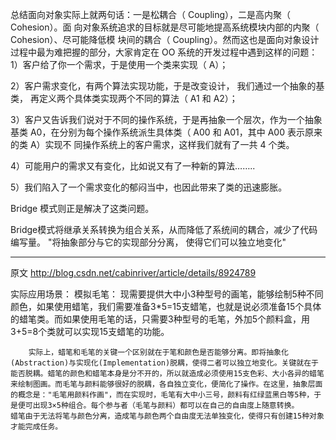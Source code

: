 总结面向对象实际上就两句话：一是松耦合（ Coupling），二是高内聚（ Cohesion）。面
向对象系统追求的目标就是尽可能地提高系统模块内部的内聚（ Cohesion）、尽可能降低模
块间的耦合（ Coupling）。然而这也是面向对象设计过程中最为难把握的部分，大家肯定在
OO 系统的开发过程中遇到这样的问题：
1）客户给了你一个需求，于是使用一个类来实现（ A）；

2）客户需求变化，有两个算法实现功能，于是改变设计， 我们通过一个抽象的基类，
再定义两个具体类实现两个不同的算法（ A1 和 A2）；

3）客户又告诉我们说对于不同的操作系统，于是再抽象一个层次，作为一个抽象基类
A0，在分别为每个操作系统派生具体类（ A00 和 A01，其中 A00 表示原来的类 A）实现不
同操作系统上的客户需求，这样我们就有了一共 4 个类。

4）可能用户的需求又有变化，比如说又有了一种新的算法……..

5）我们陷入了一个需求变化的郁闷当中，也因此带来了类的迅速膨胀。

Bridge 模式则正是解决了这类问题。

Bridge模式将继承关系转换为组合关系，从而降低了系统间的耦合，减少了代码编写量。
"将抽象部分与它的实现部分分离， 使得它们可以独立地变化"

---

原文
http://blog.csdn.net/cabinriver/article/details/8924789

实际应用场景：
       	模拟毛笔：
       	现需要提供大中小3种型号的画笔，能够绘制5种不同颜色，如果使用蜡笔，我们需要准备3*5=15支蜡笔，也就是说必须准备15个具体的蜡笔类。而如果使用毛笔的话，只需要3种型号的毛笔，外加5个颜料盒，用3+5=8个类就可以实现15支蜡笔的功能。

       	实际上，蜡笔和毛笔的关键一个区别就在于笔和颜色是否能够分离。即将抽象化(Abstraction)与实现化(Implementation)脱耦，使得二者可以独立地变化。关键就在于能否脱耦。蜡笔的颜色和蜡笔本身是分不开的，所以就造成必须使用15支色彩、大小各异的蜡笔来绘制图画。而毛笔与颜料能够很好的脱耦，各自独立变化，便简化了操作。在这里，抽象层面的概念是："毛笔用颜料作画"，而在实现时，毛笔有大中小三号，颜料有红绿蓝黑白等5种，于是便可出现3×5种组合。每个参与者（毛笔与颜料）都可以在自己的自由度上随意转换。
	蜡笔由于无法将笔与颜色分离，造成笔与颜色两个自由度无法单独变化，使得只有创建15种对象才能完成任务。
